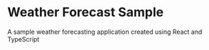 # Weather Forecast Sample

A sample weather forecasting application created using React and TypeScript
